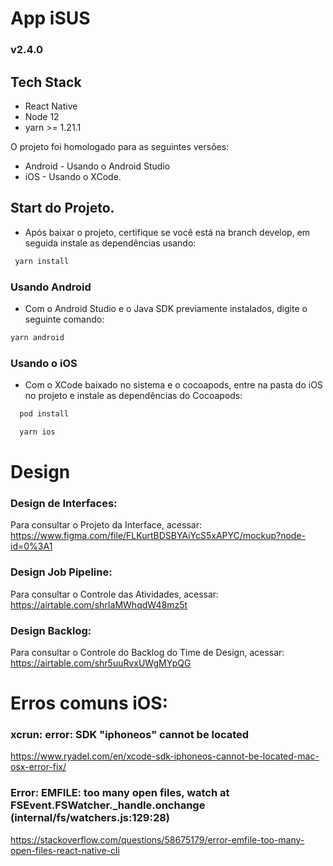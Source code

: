 # App iSUS
### v2.4.0

## Tech Stack
* React Native
* Node 12
* yarn >= 1.21.1

O projeto foi homologado para as seguintes versões:

* Android - Usando o Android Studio
* iOS - Usando o XCode.

## Start do Projeto.
* Após baixar o projeto, certifique se você está na branch develop, em seguida instale as dependências usando:
```bash
 yarn install 
```

### Usando Android 
* Com o Android Studio e o Java SDK previamente instalados, digite o seguinte comando:
```bash
yarn android

```
### Usando o iOS
* Com o XCode baixado no sistema e o cocoapods, entre na pasta do iOS no projeto e instale as dependências do Cocoapods:
```bash
  pod install
```

```bash
  yarn ios
```

# Design
### Design de Interfaces:
Para consultar o Projeto da Interface, acessar: https://www.figma.com/file/FLKurtBDSBYAiYcS5xAPYC/mockup?node-id=0%3A1

### Design Job Pipeline:
Para consultar o Controle das Atividades, acessar: https://airtable.com/shrIaMWhqdW48mz5t

### Design Backlog:
Para consultar o Controle do Backlog do Time de Design, acessar: https://airtable.com/shr5uuRvxUWgMYpQG

# Erros comuns iOS:

### xcrun: error: SDK "iphoneos" cannot be located
https://www.ryadel.com/en/xcode-sdk-iphoneos-cannot-be-located-mac-osx-error-fix/

### Error: EMFILE: too many open files, watch at FSEvent.FSWatcher._handle.onchange (internal/fs/watchers.js:129:28)
https://stackoverflow.com/questions/58675179/error-emfile-too-many-open-files-react-native-cli
